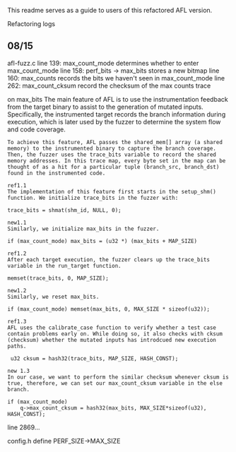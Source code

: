 This readme serves as a guide to users of this refactored AFL version.Refactoring logs## 08/15afl-fuzz.cline 139: max_count_mode    determines whether to enter max_count_modeline 158: perf_bits -> max_bits    stores a new bitmapline 160: max_counts    records the bits we haven't seen in max_count_modeline 262: max_count_cksum    record the checksum of the max counts traceon max_bits    The main feature of AFL is to use the instrumentation feedback from the target binary to assist to the generation of mutated inputs. Specifically, the instrumented target records the branch information during execution, which is later used by the fuzzer to determine the system flow and code coverage.   	To achieve this feature, AFL passes the shared_mem[] array (a shared memory) to the instrumented binary to capture the branch coverage. Then, the fuzzer uses the trace_bits variable to record the shared memory addresses. In this trace map, every byte set in the map can be thought of as a hit for a particular tuple (branch_src, branch_dst) found in the instrumented code.   	ref1.1   	The implementation of this feature first starts in the setup_shm() function. We initialize trace_bits in the fuzzer with:```trace_bits = shmat(shm_id, NULL, 0);```	 	new1.1 	Similarly, we initialize max_bits in the fuzzer.```if (max_count_mode) max_bits = (u32 *) (max_bits + MAP_SIZE)``` 	ref1.2 	After each target execution, the fuzzer clears up the trace_bits variable in the run_target function.```memset(trace_bits, 0, MAP_SIZE); ``` 	new1.2 	Similarly, we reset max_bits.```if (max_count_mode) memset(max_bits, 0, MAX_SIZE * sizeof(u32));``` 	ref1.3 	AFL uses the calibrate_case function to verify whether a test case contain problems early on. While doing so, it also checks with cksum (checksum) whether the mutated inputs has introdcued new execution paths.``` u32 cksum = hash32(trace_bits, MAP_SIZE, HASH_CONST);``` 	new 1.3 	In our case, we want to perform the similar checksum whenever cksum is true, therefore, we can set our max_count_cksum variable in the else branch.```if (max_count_mode)	q->max_count_cksum = hash32(max_bits, MAX_SIZE*sizeof(u32), HASH_CONST);```line 2869...config.hdefine PERF_SIZE->MAX_SIZE
